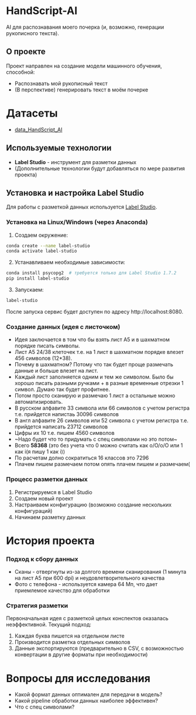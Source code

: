 # HandScript-AI
AI для распознавания моего почерка (и, возможно, генерации рукописного текста).

## О проекте
Проект направлен на создание модели машинного обучения, способной:
- Распознавать мой рукописный текст
- (В перспективе) генерировать текст в моём почерке

# Датасеты
- [data_HandScript_AI](https://drive.google.com/drive/folders/17Wfp3kLH8beWT5GRcoV5iwuVch_BtTu1?usp=sharing)

## Используемые технологии
- **Label Studio** - инструмент для разметки данных
- (Дополнительные технологии будут добавляться по мере развития проекта)

## Установка и настройка Label Studio
Для работы с разметкой данных используется [Label Studio](https://labelstud.io/).

### Установка на Linux/Windows (через Anaconda)

1. Создаем окружение:
```bash
conda create --name label-studio
conda activate label-studio
```
2. Устанавливаем необходимые зависимости:
```bash
conda install psycopg2  # требуется только для Label Studio 1.7.2
pip install label-studio
```
3. Запускаем:
```bash
label-studio
```

После запуска сервис будет доступен по адресу http://localhost:8080.

### Создание данных (идея с листочком)
- Идея заключается в том что бы взять лист A5 и в шахматном порядке писать символы.
- Лист A5 24/38 клеточек т.е. на 1 лист в шахматном порядке влезет 456 символов (12*38).
- Почему в шахматном? Потому что так будет проще размечать данные и больше влезет на лист.
- Каждый лист заполняется одним и тем же символом. Было бы хорошо писать разными ручками + в разные временные отрезки 1 символ. Думаю так будет профитнее.
- Потом просто сканирую и размечаю 1 лист а остальные можно автоматизировать.
- В русском алфавите 33 символа или 66 символов с учетом регистра т.е. прийдется напистаь 30096 символов
- В англ алфавите 26 символов или 52 символа с учетом регистра т.е. прийдется написать 23712 символов
- Цифры их 10 т.е. пишем 4560 символов
- ~Надо будет что то придумать с спец символами но это потом~
- Всего **58368** (это без учета что 0 можно считать как o/O/о/О или 1 как i(я пишу 1 как i))
- По расчетам долно сократиться 16 классов это 7296
- Плачем пишем размечаем потом опять плачем пишем и размечаем(

### Процесс разметки данных
1. Регистрируемся в Label Studio
2. Создаем новый проект
3. Настраиваем конфигурацию (возможно создание нескольких конфигураций)
4. Начинаем разметку данных

# История проекта
### Подход к сбору данных
- Сканы - отвергнуты из-за долгого времени сканирования (1 минута на лист A5 при 600 dpi) и неудовлетворительного качества
- Фото с телефона - используется камера 64 Мп, что дает приемлемое качество для обработки

### Стратегия разметки
Первоначальная идея с разметкой целых конспектов оказалась неэффективной. Текущий подход:
1. Каждая буква пишется на отдельном листе
2. Производится разметка отдельных символов
3. Данные экспортируются (предварительно в CSV, с возможностью конвертации в другие форматы при необходимости)

# Вопросы для исследования
- Какой формат данных оптимален для передачи в модель?
- Какой pipeline обработки данных наиболее эффективен?
- Что с спец символами?
